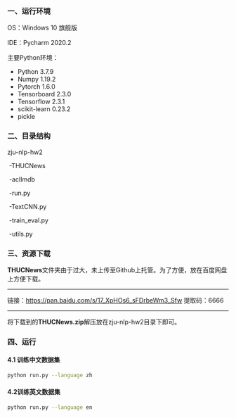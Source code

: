 ### 一、运行环境

OS：Windows 10 旗舰版

IDE：Pycharm 2020.2

主要Python环境：

- Python 3.7.9
- Numpy 1.19.2
- Pytorch 1.6.0
- Tensorboard 2.3.0
- Tensorflow 2.3.1
- scikit-learn 0.23.2
- pickle

### 二、目录结构

zju-nlp-hw2

​	-THUCNews

​	-aclImdb

​	-run.py

​	-TextCNN.py

​	-train_eval.py

​	-utils.py

### 三、资源下载

**THUCNews**文件夹由于过大，未上传至Github上托管。为了方便，放在百度网盘上方便下载。

------

链接：https://pan.baidu.com/s/17_XpHOs6_sFDrbeWm3_Sfw 
提取码：6666 

-------

将下载到的**THUCNews.zip**解压放在zju-nlp-hw2目录下即可。

### 四、运行

#### 4.1 训练中文数据集

```bash
python run.py --language zh
```



#### 4.2训练英文数据集

```bash
python run.py --language en
```

